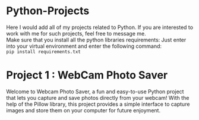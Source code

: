 # Python-Projects
Here I would add all of my projects related to Python. If you are interested to work with me for such projects, feel free to message me.<br>
Make sure that you install all the python libraries requirements: Just enter into your virtual environment and enter the following command:<br>
````pip install requirements.txt````
# Project 1 : WebCam Photo Saver
Welcome to Webcam Photo Saver, a fun and easy-to-use Python project that lets you capture and save photos directly from your webcam! With the help of the Pillow library, this project provides a simple interface to capture images and store them on your computer for future enjoyment.
